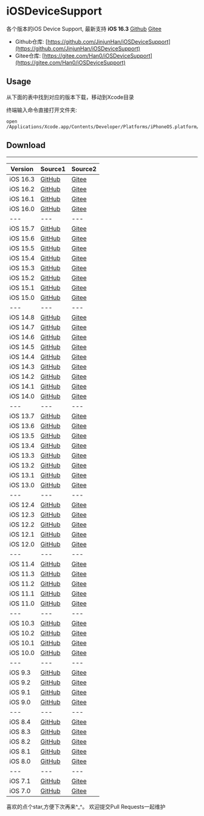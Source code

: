 # iOSDeviceSupport
各个版本的iOS Device Support, 最新支持 **iOS 16.3** [<u>Github</u>](https://github.com/JinjunHan/iOSDeviceSupport/raw/master/DeviceSupport/16.3.zip) [<u>Gitee</u>](https://gitee.com/Han0/iOSDeviceSupport/raw/master/DeviceSupport/16.3.zip) 
* Github仓库: [https://github.com/JinjunHan/iOSDeviceSupport](https://github.com/JinjunHan/iOSDeviceSupport)
* Gitee仓库: [https://gitee.com/Han0/iOSDeviceSupport](https://gitee.com/Han0/iOSDeviceSupport)

## Usage
从下面的表中找到对应的版本下载，移动到Xcode目录

终端输入命令直接打开文件夹:
```
open /Applications/Xcode.app/Contents/Developer/Platforms/iPhoneOS.platform/DeviceSupport
```

## Download
-------
| Version | Source1 | Source2 |
| --- | --- | --- |
| iOS 16.3 | [GitHub](https://github.com/JinjunHan/iOSDeviceSupport/raw/master/DeviceSupport/16.3.zip) | [Gitee](https://gitee.com/Han0/iOSDeviceSupport/raw/master/DeviceSupport/16.3.zip) |
| iOS 16.2 | [GitHub](https://github.com/JinjunHan/iOSDeviceSupport/raw/master/DeviceSupport/16.2.zip) | [Gitee](https://gitee.com/Han0/iOSDeviceSupport/raw/master/DeviceSupport/16.2.zip) |
| iOS 16.1 | [GitHub](https://github.com/JinjunHan/iOSDeviceSupport/raw/master/DeviceSupport/16.1.zip) | [Gitee](https://gitee.com/Han0/iOSDeviceSupport/raw/master/DeviceSupport/16.1.zip) |
| iOS 16.0 | [GitHub](https://github.com/JinjunHan/iOSDeviceSupport/raw/master/DeviceSupport/16.0.zip) | [Gitee](https://gitee.com/Han0/iOSDeviceSupport/raw/master/DeviceSupport/16.0.zip) |
| --- | --- | --- |
| iOS 15.7 | [GitHub](https://github.com/JinjunHan/iOSDeviceSupport/raw/master/DeviceSupport/15.7.zip) | [Gitee](https://gitee.com/Han0/iOSDeviceSupport/raw/master/DeviceSupport/15.7.zip) |
| iOS 15.6 | [GitHub](https://github.com/JinjunHan/iOSDeviceSupport/raw/master/DeviceSupport/15.6.zip) | [Gitee](https://gitee.com/Han0/iOSDeviceSupport/raw/master/DeviceSupport/15.6.zip) |
| iOS 15.5 | [GitHub](https://github.com/JinjunHan/iOSDeviceSupport/raw/master/DeviceSupport/15.5.zip) | [Gitee](https://gitee.com/Han0/iOSDeviceSupport/raw/master/DeviceSupport/15.5.zip) |
| iOS 15.4 | [GitHub](https://github.com/JinjunHan/iOSDeviceSupport/raw/master/DeviceSupport/15.4.zip)  | [Gitee](https://gitee.com/Han0/iOSDeviceSupport/raw/master/DeviceSupport/15.4.zip) |
| iOS 15.3 | [GitHub](https://github.com/JinjunHan/iOSDeviceSupport/raw/master/DeviceSupport/15.3.zip) | [Gitee](https://gitee.com/Han0/iOSDeviceSupport/raw/master/DeviceSupport/15.3.zip) |
| iOS 15.2 | [GitHub](https://github.com/JinjunHan/iOSDeviceSupport/raw/master/DeviceSupport/15.2.zip) | [Gitee](https://gitee.com/Han0/iOSDeviceSupport/raw/master/DeviceSupport/15.2.zip) |
| iOS 15.1 | [GitHub](https://github.com/JinjunHan/iOSDeviceSupport/raw/master/DeviceSupport/15.1.zip) | [Gitee](https://gitee.com/Han0/iOSDeviceSupport/raw/master/DeviceSupport/15.1.zip) |
| iOS 15.0 | [GitHub](https://github.com/JinjunHan/iOSDeviceSupport/raw/master/DeviceSupport/15.0.zip) | [Gitee](https://gitee.com/Han0/iOSDeviceSupport/raw/master/DeviceSupport/15.0.zip) |
| --- | --- | --- |
| iOS 14.8 | [GitHub](https://github.com/JinjunHan/iOSDeviceSupport/raw/master/DeviceSupport/14.8.zip) | [Gitee](https://gitee.com/Han0/iOSDeviceSupport/raw/master/DeviceSupport/14.8.zip) |
| iOS 14.7 | [GitHub](https://github.com/JinjunHan/iOSDeviceSupport/raw/master/DeviceSupport/14.7.zip) | [Gitee](https://gitee.com/Han0/iOSDeviceSupport/raw/master/DeviceSupport/14.7.zip) |
| iOS 14.6 | [GitHub](https://github.com/JinjunHan/iOSDeviceSupport/raw/master/DeviceSupport/14.6.zip) | [Gitee](https://gitee.com/Han0/iOSDeviceSupport/raw/master/DeviceSupport/14.6.zip) |
| iOS 14.5 | [GitHub](https://github.com/JinjunHan/iOSDeviceSupport/raw/master/DeviceSupport/14.5.zip) | [Gitee](https://gitee.com/Han0/iOSDeviceSupport/raw/master/DeviceSupport/14.5.zip) |
| iOS 14.4 | [GitHub](https://github.com/JinjunHan/iOSDeviceSupport/raw/master/DeviceSupport/14.4.zip) | [Gitee](https://gitee.com/Han0/iOSDeviceSupport/raw/master/DeviceSupport/14.4.zip) |
| iOS 14.3 | [GitHub](https://github.com/JinjunHan/iOSDeviceSupport/raw/master/DeviceSupport/14.3.zip) | [Gitee](https://gitee.com/Han0/iOSDeviceSupport/raw/master/DeviceSupport/14.3.zip) |
| iOS 14.2 | [GitHub](https://github.com/JinjunHan/iOSDeviceSupport/raw/master/DeviceSupport/14.2.zip) | [Gitee](https://gitee.com/Han0/iOSDeviceSupport/raw/master/DeviceSupport/14.2.zip) |
| iOS 14.1 | [GitHub](https://github.com/JinjunHan/iOSDeviceSupport/raw/master/DeviceSupport/14.1.zip) | [Gitee](https://gitee.com/Han0/iOSDeviceSupport/raw/master/DeviceSupport/14.1.zip) |
| iOS 14.0 | [GitHub](https://github.com/JinjunHan/iOSDeviceSupport/raw/master/DeviceSupport/14.0.zip) | [Gitee](https://gitee.com/Han0/iOSDeviceSupport/raw/master/DeviceSupport/14.0.zip) |
| --- | --- | --- |
| iOS 13.7 | [GitHub](https://github.com/JinjunHan/iOSDeviceSupport/raw/master/DeviceSupport/13.7.zip) | [Gitee](https://gitee.com/Han0/iOSDeviceSupport/raw/master/DeviceSupport/13.7.zip) |
| iOS 13.6 | [GitHub](https://github.com/JinjunHan/iOSDeviceSupport/raw/master/DeviceSupport/13.6.zip) | [Gitee](https://gitee.com/Han0/iOSDeviceSupport/raw/master/DeviceSupport/13.6.zip) |
| iOS 13.5 | [GitHub](https://github.com/JinjunHan/iOSDeviceSupport/raw/master/DeviceSupport/13.5.zip) | [Gitee](https://gitee.com/Han0/iOSDeviceSupport/raw/master/DeviceSupport/13.5.zip) |
| iOS 13.4 | [GitHub](https://github.com/JinjunHan/iOSDeviceSupport/raw/master/DeviceSupport/13.4.zip) | [Gitee](https://gitee.com/Han0/iOSDeviceSupport/raw/master/DeviceSupport/13.4.zip) |
| iOS 13.3 | [GitHub](https://github.com/JinjunHan/iOSDeviceSupport/raw/master/DeviceSupport/13.3.zip) | [Gitee](https://gitee.com/Han0/iOSDeviceSupport/raw/master/DeviceSupport/13.3.zip) |
| iOS 13.2 | [GitHub](https://github.com/JinjunHan/iOSDeviceSupport/raw/master/DeviceSupport/13.2.zip) | [Gitee](https://gitee.com/Han0/iOSDeviceSupport/raw/master/DeviceSupport/13.2.zip) |
| iOS 13.1 | [GitHub](https://github.com/JinjunHan/iOSDeviceSupport/raw/master/DeviceSupport/13.1.zip) | [Gitee](https://gitee.com/Han0/iOSDeviceSupport/raw/master/DeviceSupport/13.1.zip) |
| iOS 13.0 | [GitHub](https://github.com/JinjunHan/iOSDeviceSupport/raw/master/DeviceSupport/13.0.zip) | [Gitee](https://gitee.com/Han0/iOSDeviceSupport/raw/master/DeviceSupport/13.0.zip) |
| --- | --- | --- |
| iOS 12.4 | [GitHub](https://github.com/JinjunHan/iOSDeviceSupport/raw/master/DeviceSupport/12.4.zip) | [Gitee](https://gitee.com/Han0/iOSDeviceSupport/raw/master/DeviceSupport/12.4.zip) |
| iOS 12.3 | [GitHub](https://github.com/JinjunHan/iOSDeviceSupport/raw/master/DeviceSupport/12.3.zip) | [Gitee](https://gitee.com/Han0/iOSDeviceSupport/raw/master/DeviceSupport/12.3.zip) |
| iOS 12.2 | [GitHub](https://github.com/JinjunHan/iOSDeviceSupport/raw/master/DeviceSupport/12.2.zip) | [Gitee](https://gitee.com/Han0/iOSDeviceSupport/raw/master/DeviceSupport/12.2.zip) |
| iOS 12.1 | [GitHub](https://github.com/JinjunHan/iOSDeviceSupport/raw/master/DeviceSupport/12.1.zip) | [Gitee](https://gitee.com/Han0/iOSDeviceSupport/raw/master/DeviceSupport/12.1.zip) |
| iOS 12.0 | [GitHub](https://github.com/JinjunHan/iOSDeviceSupport/raw/master/DeviceSupport/12.0.zip) | [Gitee](https://gitee.com/Han0/iOSDeviceSupport/raw/master/DeviceSupport/12.0.zip) |
| --- | --- | --- |
| iOS 11.4 | [GitHub](https://github.com/JinjunHan/iOSDeviceSupport/raw/master/DeviceSupport/11.4.zip) | [Gitee](https://gitee.com/Han0/iOSDeviceSupport/raw/master/DeviceSupport/11.4.zip) |
| iOS 11.3 | [GitHub](https://github.com/JinjunHan/iOSDeviceSupport/raw/master/DeviceSupport/11.3.zip) | [Gitee](https://gitee.com/Han0/iOSDeviceSupport/raw/master/DeviceSupport/11.3.zip) |
| iOS 11.2 | [GitHub](https://github.com/JinjunHan/iOSDeviceSupport/raw/master/DeviceSupport/11.2.zip) | [Gitee](https://gitee.com/Han0/iOSDeviceSupport/raw/master/DeviceSupport/11.2.zip) |
| iOS 11.1 | [GitHub](https://github.com/JinjunHan/iOSDeviceSupport/raw/master/DeviceSupport/11.1.zip) | [Gitee](https://gitee.com/Han0/iOSDeviceSupport/raw/master/DeviceSupport/11.1.zip) |
| iOS 11.0 | [GitHub](https://github.com/JinjunHan/iOSDeviceSupport/raw/master/DeviceSupport/11.0.zip) | [Gitee](https://gitee.com/Han0/iOSDeviceSupport/raw/master/DeviceSupport/11.0.zip) |
| --- | --- | --- |
| iOS 10.3 | [GitHub](https://github.com/JinjunHan/iOSDeviceSupport/raw/master/DeviceSupport/10.3.zip) | [Gitee](https://gitee.com/Han0/iOSDeviceSupport/raw/master/DeviceSupport/10.3.zip) |
| iOS 10.2 | [GitHub](https://github.com/JinjunHan/iOSDeviceSupport/raw/master/DeviceSupport/10.2.zip) | [Gitee](https://gitee.com/Han0/iOSDeviceSupport/raw/master/DeviceSupport/10.2.zip) |
| iOS 10.1 | [GitHub](https://github.com/JinjunHan/iOSDeviceSupport/raw/master/DeviceSupport/10.1.zip) | [Gitee](https://gitee.com/Han0/iOSDeviceSupport/raw/master/DeviceSupport/10.1.zip) |
| iOS 10.0 | [GitHub](https://github.com/JinjunHan/iOSDeviceSupport/raw/master/DeviceSupport/10.0.zip) | [Gitee](https://gitee.com/Han0/iOSDeviceSupport/raw/master/DeviceSupport/10.0.zip) |
| --- | --- | --- |
| iOS 9.3 | [GitHub](https://github.com/JinjunHan/iOSDeviceSupport/raw/master/DeviceSupport/9.3.zip) | [Gitee](https://gitee.com/Han0/iOSDeviceSupport/raw/master/DeviceSupport/9.3.zip) |
| iOS 9.2 | [GitHub](https://github.com/JinjunHan/iOSDeviceSupport/raw/master/DeviceSupport/9.2.zip) | [Gitee](https://gitee.com/Han0/iOSDeviceSupport/raw/master/DeviceSupport/9.2.zip) |
| iOS 9.1 | [GitHub](https://github.com/JinjunHan/iOSDeviceSupport/raw/master/DeviceSupport/9.1.zip) | [Gitee](https://gitee.com/Han0/iOSDeviceSupoort/raw/master/DeviceSupport/9.1.zip) |
| iOS 9.0 | [GitHub](https://github.com/JinjunHan/iOSDeviceSupport/raw/master/DeviceSupport/9.0.zip) | [Gitee](https://gitee.com/Han0/iOSDeviceSupport/raw/master/DeviceSupport/9.0.zip) |
| --- | --- | --- |
| iOS 8.4 | [GitHub](https://github.com/JinjunHan/iOSDeviceSupport/raw/master/DeviceSupport/8.4.zip) | [Gitee](https://gitee.com/Han0/iOSDeviceSupport/raw/master/DeviceSupport/8.4.zip) |
| iOS 8.3 | [GitHub](https://github.com/JinjunHan/iOSDeviceSupport/raw/master/DeviceSupport/8.3.zip) | [Gitee](https://gitee.com/Han0/iOSDeviceSupport/raw/master/DeviceSupport/8.3.zip) |
| iOS 8.2 | [GitHub](https://github.com/JinjunHan/iOSDeviceSupport/raw/master/DeviceSupport/8.2.zip) | [Gitee](https://gitee.com/Han0/iOSDeviceSupport/raw/master/DeviceSupport/8.2.zip) |
| iOS 8.1 | [GitHub](https://github.com/JinjunHan/iOSDeviceSupport/raw/master/DeviceSupport/8.1.zip) | [Gitee](https://gitee.com/Han0/iOSDeviceSupport/raw/master/DeviceSupport/8.1.zip) |
| iOS 8.0 | [GitHub](https://github.com/JinjunHan/iOSDeviceSupport/raw/master/DeviceSupport/8.0.zip) | [Gitee](https://gitee.com/Han0/iOSDeviceSupport/raw/master/DeviceSupport/8.0.zip) |
| --- | --- | --- |
| iOS 7.1 | [GitHub](https://github.com/JinjunHan/iOSDeviceSupport/raw/master/DeviceSupport/7.1.zip) | [Gitee](https://gitee.com/Han0/iOSDeviceSupport/raw/master/DeviceSupport/7.1.zip) |
| iOS 7.0 | [GitHub](https://github.com/JinjunHan/iOSDeviceSupport/raw/master/DeviceSupport/7.0.zip) | [Gitee](https://gitee.com/Han0/iOSDeviceSupport/raw/master/DeviceSupport/7.0.zip) |

喜欢的点个star,方便下次再来^_^。
欢迎提交Pull Requests一起维护


